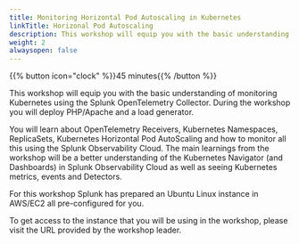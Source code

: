 ```yaml
---
title: Monitoring Horizontal Pod Autoscaling in Kubernetes
linkTitle: Horizonal Pod Autoscaling
description: This workshop will equip you with the basic understanding of monitoring Kubernetes using the Splunk OpenTelemetry Collector
weight: 2
alwaysopen: false
---
```


{{% button icon="clock" %}}45 minutes{{% /button %}}

This workshop will equip you with the basic understanding of monitoring Kubernetes using the Splunk OpenTelemetry Collector. During the workshop you will deploy PHP/Apache and a load generator.

You will learn about OpenTelemetry Receivers, Kubernetes Namespaces, ReplicaSets, Kubernetes Horizontal Pod AutoScaling and how to monitor all this using the Splunk Observability Cloud. The main learnings from the workshop will be a better understanding of the Kubernetes Navigator (and Dashboards) in Splunk Observability Cloud as well as seeing Kubernetes metrics, events and Detectors.

For this workshop Splunk has prepared an Ubuntu Linux instance in AWS/EC2 all pre-configured for you.

To get access to the instance that you will be using in the workshop, please visit the URL provided by the workshop leader.
